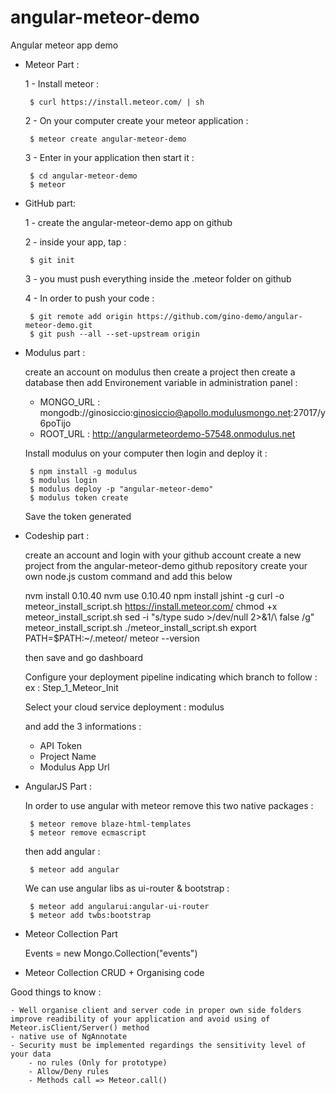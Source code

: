 # angular-meteor-demo
Angular meteor app demo


 - Meteor Part :

    1 - Install meteor : 
 
        $ curl https://install.meteor.com/ | sh


    2 - On your computer create your meteor application :
 
        $ meteor create angular-meteor-demo

    3 - Enter in your application then start it :
 
        $ cd angular-meteor-demo
        $ meteor
    
 - GitHub part: 
 
    1 - create the angular-meteor-demo app on github
    
    2 - inside your app, tap : 
    
        $ git init

    3 - you must push everything inside the .meteor folder on github
    
    4 - In order to push your code :
    
        $ git remote add origin https://github.com/gino-demo/angular-meteor-demo.git
        $ git push --all --set-upstream origin



 - Modulus part :
 
    create an account on modulus then create a project then create a database then add Environement variable in administration panel :
     - MONGO_URL : mongodb://ginosiccio:ginosiccio@apollo.modulusmongo.net:27017/y6poTijo
     - ROOT_URL : http://angularmeteordemo-57548.onmodulus.net
     
     Install modulus on your computer then login and deploy it :
     
        $ npm install -g modulus
        $ modulus login
        $ modulus deploy -p "angular-meteor-demo"
        $ modulus token create

     Save the token generated

 - Codeship part :
 
    create an account and login with your github account
    create a new project from the angular-meteor-demo github repository
    create your own node.js custom command and add this below
     
    nvm install 0.10.40
    nvm use 0.10.40
    npm install jshint -g
    curl -o meteor_install_script.sh https://install.meteor.com/
    chmod +x meteor_install_script.sh
    sed -i "s/type sudo >\/dev\/null 2>&1/\ false /g" meteor_install_script.sh
    ./meteor_install_script.sh
    export PATH=$PATH:~/.meteor/
    meteor --version

     then save and go dashboard

     Configure your deployment pipeline indicating which branch to follow :
     ex : Step_1_Meteor_Init
     
     Select your cloud service deployment : modulus
     
     and add the 3 informations : 
     - API Token
     - Project Name
     - Modulus App Url
     
     

 - AngularJS Part :

    In order to use angular with meteor remove this two native packages :

        $ meteor remove blaze-html-templates
        $ meteor remove ecmascript

    then add angular :

        $ meteor add angular

    We can use angular libs as ui-router & bootstrap :

        $ meteor add angularui:angular-ui-router
        $ meteor add twbs:bootstrap



- Meteor Collection Part

    Events =  new Mongo.Collection("events")


- Meteor Collection CRUD + Organising code






Good things to know :

    - Well organise client and server code in proper own side folders improve readibility of your application and avoid using of Meteor.isClient/Server() method
    - native use of NgAnnotate
    - Security must be implemented regardings the sensitivity level of your data
        - no rules (Only for prototype)
        - Allow/Deny rules 
        - Methods call => Meteor.call()
